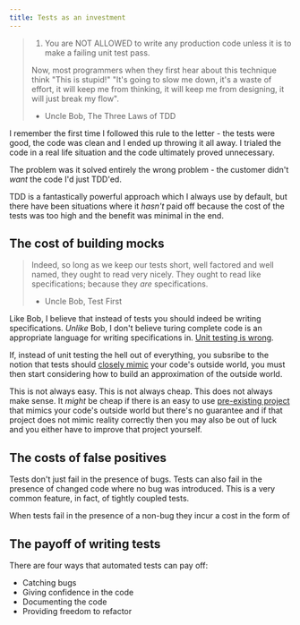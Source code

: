 ```yaml
---
title: Tests as an investment
---
```


>1. You are NOT ALLOWED to write any production code unless it is to make a failing unit test pass.
>
>Now, most programmers when they first hear about this technique think "This is stupid!"
>"It's going to slow me down, it's a waste of effort, it will keep me from thinking, it
>will keep me from designing, it will just break my flow".
>
>- Uncle Bob, The Three Laws of TDD

I remember the first time I followed this rule to the letter - the tests were good, the code was clean and I ended up throwing it all away. I trialed the code in a real life situation and the code ultimately proved unnecessary.

The problem was it solved entirely the wrong problem - the customer didn't *want* the code I'd just TDD'ed.

TDD is a fantastically powerful approach which I always use by default, but there have been situations where it *hasn't* paid off because the cost of the tests was too high and the benefit was minimal in the end.

## The cost of building mocks

>Indeed, so long as we keep our tests short, well factored and well named, they ought
>to read very nicely. They ought to read like specifications; because they *are* specifications.
>
>- Uncle Bob, Test First

Like Bob, I believe that instead of tests you should indeed be writing specifications. *Unlike*
Bob, I don't believe turing complete code is an appropriate language for writing specifications
in. [Unit testing is wrong](../../why-not/unit-test).

If, instead of unit testing the hell out of everything, you subsribe to the notion that tests should
[closely mimic](../test-realism) your code's outside world, you must then start considering
how to build an approximation of the outside world.

This is not always easy. This is not always cheap. This does not always make sense. It *might*
be cheap if there is an easy to use [pre-existing project](https://www.selenium.dev/) that mimics
your code's outside world but there's no guarantee and if that project does not mimic reality
correctly then you may also be out of luck and you either have to improve that project yourself.

## The costs of false positives

Tests don't just fail in the presence of bugs. Tests can also fail in the presence of
changed code where no bug was introduced. This is a very common feature, in fact, of
tightly coupled tests.

When tests fail in the presence of a non-bug they incur a cost in the form of 

## The payoff of writing tests

There are four ways that automated tests can pay off:

* Catching bugs
* Giving confidence in the code
* Documenting the code
* Providing freedom to refactor
